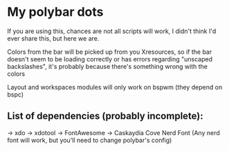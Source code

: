 # My polybar dots

If you are using this, chances are not all scripts will work, I didn't think I'd ever share this, but here we are.

Colors from the bar will be picked up from you Xresources, so if the bar doesn't seem to be loading correctly or has errors regarding "unscaped backslashes", it's probably because there's something wrong with the colors

Layout and workspaces modules will only work on bspwm (they depend on bspc)

## List of dependencies (probably incomplete):
-> xdo
-> xdotool
-> FontAwesome
-> Caskaydia Cove Nerd Font (Any nerd font will work, but you'll need to change polybar's config)

